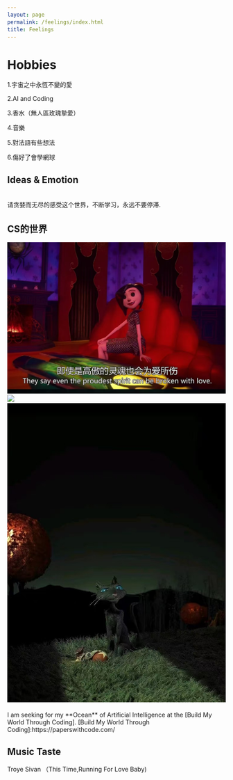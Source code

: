 ```yaml
---
layout: page
permalink: /feelings/index.html
title: Feelings
---
```


# Hobbies
  1.宇宙之中永恆不變的愛
  
  2.AI and Coding
 
  3.香水（無人區玫瑰摯愛）
 
  4.音樂 
 
  5.對法語有些想法
 
  6.傷好了會學網球
  
##  Ideas & Emotion

<br>请贪婪而无尽的感受这个世界，不断学习，永远不要停滞.

## CS的世界
<div class="third">
<img src="/images/cover.JPG">
<img src="/images/cat.JPG">
<img src="/images/MYCAT.JPG">
</div>
<br>I am seeking for my **Ocean** of Artificial Intelligence at the [Build My World Through Coding].
[Build My World Through Coding]:https://paperswithcode.com/

## Music Taste
<div>
  Troye Sivan （This Time,Running For Love Baby)
</div>
<br>

